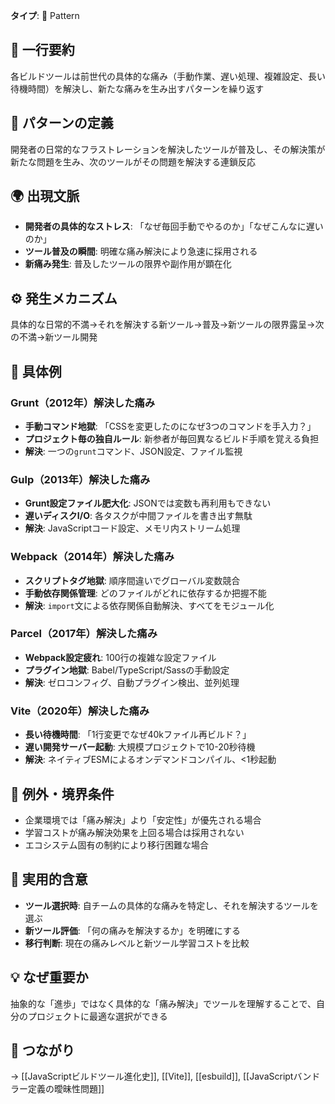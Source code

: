 **タイプ**: 🧩 Pattern

## 📝 一行要約
各ビルドツールは前世代の具体的な痛み（手動作業、遅い処理、複雑設定、長い待機時間）を解決し、新たな痛みを生み出すパターンを繰り返す

## 🎯 パターンの定義
開発者の日常的なフラストレーションを解決したツールが普及し、その解決策が新たな問題を生み、次のツールがその問題を解決する連鎖反応

## 🌍 出現文脈
- **開発者の具体的なストレス**: 「なぜ毎回手動でやるのか」「なぜこんなに遅いのか」
- **ツール普及の瞬間**: 明確な痛み解決により急速に採用される
- **新痛み発生**: 普及したツールの限界や副作用が顕在化

## ⚙️ 発生メカニズム
具体的な日常的不満→それを解決する新ツール→普及→新ツールの限界露呈→次の不満→新ツール開発

## 📝 具体例

### Grunt（2012年）解決した痛み
- **手動コマンド地獄**: 「CSSを変更したのになぜ3つのコマンドを手入力？」
- **プロジェクト毎の独自ルール**: 新参者が毎回異なるビルド手順を覚える負担
- **解決**: 一つの`grunt`コマンド、JSON設定、ファイル監視

### Gulp（2013年）解決した痛み
- **Grunt設定ファイル肥大化**: JSONでは変数も再利用もできない
- **遅いディスクI/O**: 各タスクが中間ファイルを書き出す無駄
- **解決**: JavaScriptコード設定、メモリ内ストリーム処理

### Webpack（2014年）解決した痛み
- **スクリプトタグ地獄**: 順序間違いでグローバル変数競合
- **手動依存関係管理**: どのファイルがどれに依存するか把握不能
- **解決**: `import`文による依存関係自動解決、すべてをモジュール化

### Parcel（2017年）解決した痛み
- **Webpack設定疲れ**: 100行の複雑な設定ファイル
- **プラグイン地獄**: Babel/TypeScript/Sassの手動設定
- **解決**: ゼロコンフィグ、自動プラグイン検出、並列処理

### Vite（2020年）解決した痛み
- **長い待機時間**: 「1行変更でなぜ40kファイル再ビルド？」
- **遅い開発サーバー起動**: 大規模プロジェクトで10-20秒待機
- **解決**: ネイティブESMによるオンデマンドコンパイル、<1秒起動

## 🚫 例外・境界条件
- 企業環境では「痛み解決」より「安定性」が優先される場合
- 学習コストが痛み解決効果を上回る場合は採用されない
- エコシステム固有の制約により移行困難な場合

## 🎯 実用的含意
- **ツール選択時**: 自チームの具体的な痛みを特定し、それを解決するツールを選ぶ
- **新ツール評価**: 「何の痛みを解決するか」を明確にする
- **移行判断**: 現在の痛みレベルと新ツール学習コストを比較

## 💡 なぜ重要か
抽象的な「進歩」ではなく具体的な「痛み解決」でツールを理解することで、自分のプロジェクトに最適な選択ができる

## 🔗 つながり
→ [[JavaScriptビルドツール進化史]], [[Vite]], [[esbuild]], [[JavaScriptバンドラー定義の曖昧性問題]]